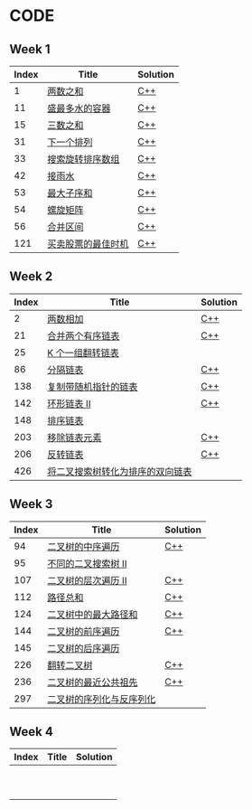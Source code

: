 # CODE

## Week 1

| Index | Title                                                        | Solution                                                     |
| ----- | ------------------------------------------------------------ | ------------------------------------------------------------ |
| 1     | [两数之和](https://leetcode-cn.com/problems/two-sum/)        | [C++](https://github.com/t-haxue/CODE/tree/master/WEEK%201/1.cpp) |
| 11    | [盛最多水的容器](https://leetcode-cn.com/problems/container-with-most-water/) | [C++](https://github.com/t-haxue/CODE/tree/master/WEEK%201/11.cpp) |
| 15    | [三数之和](https://leetcode-cn.com/problems/3sum/)           | [C++](https://github.com/t-haxue/CODE/tree/master/WEEK%201/15.cpp) |
| 31    | [下一个排列](https://leetcode-cn.com/problems/next-permutation/) | [C++](https://github.com/t-haxue/CODE/tree/master/WEEK%201/31.cpp) |
| 33    | [搜索旋转排序数组](https://leetcode-cn.com/problems/search-in-rotated-sorted-array/) | [C++](https://github.com/t-haxue/CODE/tree/master/WEEK%201/33.cpp) |
| 42    | [接雨水](https://leetcode-cn.com/problems/trapping-rain-water/) | [C++](https://github.com/t-haxue/CODE/tree/master/WEEK%201/42.cpp) |
| 53    | [最大子序和](https://leetcode-cn.com/problems/maximum-subarray/) | [C++](https://github.com/t-haxue/CODE/tree/master/WEEK%201/53.cpp) |
| 54    | [螺旋矩阵](https://leetcode-cn.com/problems/spiral-matrix/)  | [C++](https://github.com/t-haxue/CODE/tree/master/WEEK%201/54.cpp) |
| 56    | [合并区间](https://leetcode-cn.com/problems/merge-intervals/) | [C++](https://github.com/t-haxue/CODE/tree/master/WEEK%201/56.cpp) |
| 121   | [买卖股票的最佳时机](https://leetcode-cn.com/problems/best-time-to-buy-and-sell-stock/) | [C++](https://github.com/t-haxue/CODE/tree/master/WEEK%201/121.cpp) |

## Week 2

| Index | Title                                                        | Solution                                                     |
| ----- | ------------------------------------------------------------ | ------------------------------------------------------------ |
| 2     | [两数相加](https://leetcode-cn.com/problems/add-two-numbers/) | [C++](https://github.com/t-haxue/CODE/tree/master/WEEK%202/2.cpp) |
| 21    | [合并两个有序链表](https://leetcode-cn.com/problems/merge-two-sorted-lists/) | [C++](https://github.com/t-haxue/CODE/tree/master/WEEK%202/21.cpp) |
| 25    | [K 个一组翻转链表](https://leetcode-cn.com/problems/reverse-nodes-in-k-group/) |                                                              |
| 86    | [分隔链表](https://leetcode-cn.com/problems/partition-list/) | [C++](https://github.com/t-haxue/CODE/tree/master/WEEK%202/86.cpp) |
| 138   | [复制带随机指针的链表](https://leetcode-cn.com/problems/copy-list-with-random-pointer/) | [C++](https://github.com/t-haxue/CODE/tree/master/WEEK%202/138.cpp) |
| 142   | [环形链表 II](https://leetcode-cn.com/problems/linked-list-cycle-ii/) | [C++](https://github.com/t-haxue/CODE/tree/master/WEEK%202/142.cpp) |
| 148   | [排序链表](https://leetcode-cn.com/problems/sort-list/)      |                                                              |
| 203   | [移除链表元素](https://leetcode-cn.com/problems/remove-linked-list-elements/) | [C++](https://github.com/t-haxue/CODE/tree/master/WEEK%202/203.cpp) |
| 206   | [反转链表](https://leetcode-cn.com/problems/reverse-linked-list/) | [C++](https://github.com/t-haxue/CODE/tree/master/WEEK%202/206.cpp) |
| 426   | [将二叉搜索树转化为排序的双向链表](https://leetcode-cn.com/problems/convert-binary-search-tree-to-sorted-doubly-linked-list/) |                                                              |

## Week 3

| Index | Title                                                        | Solution                                                     |
| ----- | ------------------------------------------------------------ | ------------------------------------------------------------ |
| 94    | [二叉树的中序遍历](https://leetcode-cn.com/problems/binary-tree-inorder-traversal/) | [C++](https://github.com/t-haxue/CODE/tree/master/WEEK%203/94.cpp) |
| 95    | [不同的二叉搜索树 II](https://leetcode-cn.com/problems/unique-binary-search-trees-ii/) |                                                              |
| 107   | [二叉树的层次遍历 II](https://leetcode-cn.com/problems/binary-tree-level-order-traversal-ii/) | [C++](https://github.com/t-haxue/CODE/tree/master/WEEK%203/107.cpp) |
| 112   | [路径总和](https://leetcode-cn.com/problems/path-sum/)       | [C++](https://github.com/t-haxue/CODE/tree/master/WEEK%203/112.cpp) |
| 124   | [二叉树中的最大路径和](https://leetcode-cn.com/problems/binary-tree-maximum-path-sum/) | [C++](https://github.com/t-haxue/CODE/tree/master/WEEK%203/124.cpp) |
| 144   | [二叉树的前序遍历](https://leetcode-cn.com/problems/binary-tree-preorder-traversal/) | [C++](https://github.com/t-haxue/CODE/tree/master/WEEK%203/144.cpp) |
| 145   | [二叉树的后序遍历](https://leetcode-cn.com/problems/binary-tree-postorder-traversal/) |                                                              |
| 226   | [翻转二叉树](https://leetcode-cn.com/problems/invert-binary-tree/) | [C++](https://github.com/t-haxue/CODE/tree/master/WEEK%203/226.cpp) |
| 236   | [二叉树的最近公共祖先](https://leetcode-cn.com/problems/lowest-common-ancestor-of-a-binary-tree/) | [C++](https://github.com/t-haxue/CODE/tree/master/WEEK%203/236.cpp) |
| 297   | [二叉树的序列化与反序列化](https://leetcode-cn.com/problems/serialize-and-deserialize-binary-tree/) |                                                              |

## Week 4

| Index | Title | Solution |
| ----- | ----- | -------- |
|       |       |          |
|       |       |          |
|       |       |          |
|       |       |          |
|       |       |          |
|       |       |          |
|       |       |          |
|       |       |          |
|       |       |          |
|       |       |          |

